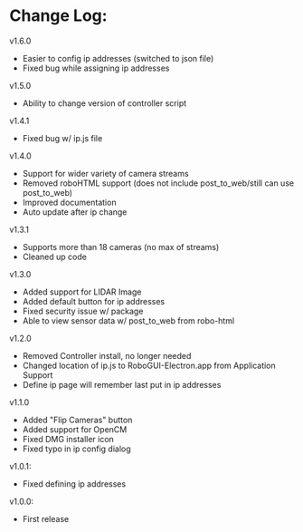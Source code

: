 # Change Log:
v1.6.0
- Easier to config ip addresses (switched to json file)
- Fixed bug while assigning ip addresses

v1.5.0
- Ability to change version of controller script

v1.4.1
- Fixed bug w/ ip.js file

v1.4.0
- Support for wider variety of camera streams
- Removed roboHTML support (does not include post_to_web/still can use post_to_web)
- Improved documentation
- Auto update after ip change

v1.3.1
- Supports more than 18 cameras (no max of streams)
- Cleaned up code

v1.3.0
- Added support for LIDAR Image
- Added default button for ip addresses
- Fixed security issue w/ package
- Able to view sensor data w/ post_to_web from robo-html

v1.2.0
- Removed Controller install, no longer needed
- Changed location of ip.js to RoboGUI-Electron.app from Application Support
- Define ip page will remember last put in ip addresses

v1.1.0
- Added "Flip Cameras" button
- Added support for OpenCM
- Fixed DMG installer icon
- Fixed typo in ip config dialog

v1.0.1:
- Fixed defining ip addresses

v1.0.0:
- First release
